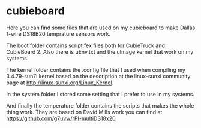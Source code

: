 # cubieboard
Here you can find some files that are used on my cubieboard to make Dallas 1-wire DS18B20 temprature sensors work.

The boot folder contains script.fex files both for CubieTruck and CubieBoard 2. Also there is uEnv.txt and the uImage kernel that work on my systems.

The kernel folder contains the .config file that I used when compiling my 3.4.79-sun7i kernel based on the description at the linux-sunxi community page at http://linux-sunxi.org/Linux_Kernel.

In the system folder I stored some setting that I prefer to use in my systems.

And finally the temperature folder contains the scripts that makes the whole thing work. They are based on David Mills work you can find at https://github.com/g7uvw/rPI-multiDS18x20

